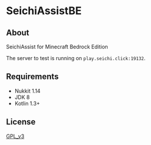 # SeichiAssistBE
## About
SeichiAssist for Minecraft Bedrock Edition

The server to test is running on `play.seichi.click:19132`.

## Requirements
- Nukkit 1.14
- JDK 8
- Kotlin 1.3+

## License
[GPL_v3](LICENSE)
